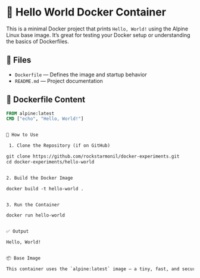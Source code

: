 
# 🐳 Hello World Docker Container

This is a minimal Docker project that prints `Hello, World!` using the Alpine Linux base image. It’s great for testing your Docker setup or understanding the basics of Dockerfiles.


## 📁 Files

- `Dockerfile` — Defines the image and startup behavior
- `README.md` — Project documentation


## 🧱 Dockerfile Content

```Dockerfile
FROM alpine:latest
CMD ["echo", "Hello, World!"]


🚀 How to Use

 1. Clone the Repository (if on GitHub)

git clone https://github.com/rockstarmonil/docker-experiments.git
cd docker-experiments/hello-world


2. Build the Docker Image

docker build -t hello-world .


3. Run the Container

docker run hello-world


✅ Output

Hello, World!


📦 Base Image

This container uses the `alpine:latest` image — a tiny, fast, and secure Linux distribution (\~5MB).
